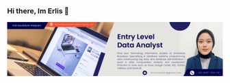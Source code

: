 ### Hi there, Im Erlis 👋
<img src="https://github.com/erlisrizqiyani/erlisrizqiyani/blob/main/Header%20Github.png">
<!--
**erlisrizqiyani/erlisrizqiyani** is a ✨ _special_ ✨ repository because its `README.md` (this file) appears on your GitHub profile.

Here are some ideas to get you started:

- 🔭 I’m currently working on ...
- 🌱 I’m currently learning ...
- 👯 I’m looking to collaborate on ...
- 🤔 I’m looking for help with ...
- 💬 Ask me about ...
- 📫 How to reach me: ...
- 😄 Pronouns: ...
- ⚡ Fun fact: ...
-->


